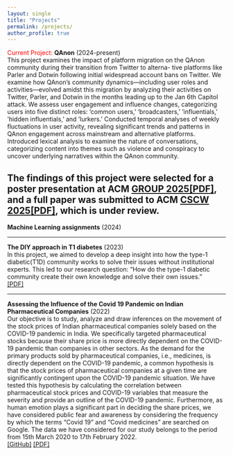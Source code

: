 ```yaml
---
layout: single
title: "Projects"
permalink: /projects/
author_profile: true
---
```



<span style="color:red">Current Project: </span> **QAnon** (2024-present) 
<br>This project examines the impact of platform migration on the QAnon community during their transition from Twitter to alterna- tive platforms like Parler and Dotwin following initial widespread account bans on Twitter. We examine how QAnon’s community dynamics—including user roles and activities—evolved amidst this migration by analyzing their activities on Twitter, Parler, and Dotwin in the months leading up to the Jan 6th Capitol attack. We assess user engagement and influence changes, categorizing users into five distinct roles: ’common users,’ ‘broadcasters,’ ’influentials,’ ’hidden influentials,’ and ’lurkers.’ Conducted temporal analyses of weekly fluctuations in user activity, revealing significant trends and patterns in QAnon engagement across mainstream and alternative platforms.
Introduced lexical analysis to examine the nature of conversations, categorizing content into themes such as violence and conspiracy to uncover underlying narratives within the QAnon community.

The findings of this project were selected for a poster presentation at ACM [GROUP 2025](https://group.acm.org/conferences/group25/index.php)[[PDF]](https://osf.io/xeau9/), and a full paper was submitted to ACM [CSCW 2025](https://cscw.acm.org/2025/)[[PDF]](https://osf.io/exh2k), which is under review. 
---


**Machine Learning assignments** (2024)


---
**The DIY approach in T1 diabetes** (2023)
<br> In this project, we aimed to develop a deep insight into how the type-1 diabetic(T1D) community works to solve their issues without institutional experts. This led to our research question: “How do the type-1 diabetic community create their own knowledge and solve their own issues.”
<br>[[PDF]](https://drive.google.com/file/d/1ewmNkJyvzRHUdEAzSXVCqc2h2EBxhd-b/view)

---
**Assessing the Influence of the Covid 19 Pandemic on Indian Pharmaceutical Companies** (2022)
<br>Our objective is to study, analyze and draw inferences on the movement of the stock prices of Indian pharmaceutical companies solely based on the COVID-19 pandemic in India. We specifically targeted pharmaceutical stocks because their share price is more directly dependent on the COVID-19 pandemic than companies in other sectors. As the demand for the primary products sold by pharmaceutical companies, i.e., medicines, is directly dependent on the COVID-19 pandemic, a common hypothesis is that the stock prices of pharmaceutical companies at a given time are significantly contingent upon the COVID-19 pandemic situation. We have tested this hypothesis by calculating the correlation between pharmaceutical stock prices and COVID-19 variables that measure the severity and provide an outline of the COVID-19 pandemic. Furthermore, as human emotion plays a significant part in deciding the share prices, we have considered public fear and awareness by considering the frequency by which the terms “Covid 19” and “Covid medicines” are searched on Google. The data we have considered for our study belongs to the period from 15th March 2020 to 17th February 2022. 
<br>[[GitHub]](https://github.com/nmrastogi/Predictive-Analysis-Project) [[PDF]](https://www.ijeat.org/portfolio-item/f37710811622/) 